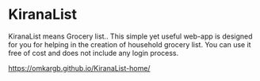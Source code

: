 # KiranaList

KiranaList means Grocery list.. 
This simple yet useful web-app is designed for you for helping in the creation of household grocery list. 
You can use it free of cost and does not include any login process.

https://omkargb.github.io/KiranaList-home/
